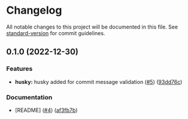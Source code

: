 # Changelog

All notable changes to this project will be documented in this file. See [standard-version](https://github.com/conventional-changelog/standard-version) for commit guidelines.

## 0.1.0 (2022-12-30)


### Features

* **husky:** husky added for commit message validation ([#5](https://github.com/UnumID/schema-sdk/issues/5)) ([93dd76c](https://github.com/mokkapps/changelog-generator-demo/commits/93dd76cdf2172d87852b94abcc7502e29c3c8065))


### Documentation

* [README] ([#4](https://github.com/UnumID/schema-sdk/issues/4)) ([af3fb7b](https://github.com/mokkapps/changelog-generator-demo/commits/af3fb7b0ef155c92032a7f75388843b801340a30))
